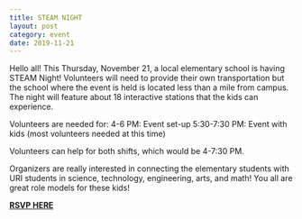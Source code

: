 ```yaml
---
title: STEAM NIGHT
layout: post
category: event
date: 2019-11-21
---
```

Hello all! This Thursday, November 21, a local elementary school is having STEAM Night! Volunteers will need to provide their own
transportation but the school where the event is held is located less than a mile from campus. The night will feature
about 18 interactive stations that the kids can experience.

Volunteers are needed for:
4-6 PM: Event set-up
5:30-7:30 PM: Event with kids (most volunteers needed at this time)

Volunteers can help for both shifts, which would be 4-7:30 PM.

Organizers are really interested in connecting the elementary students with URI students in science, technology, engineering, arts, and math! 
You all are great role models for these kids!

[**RSVP HERE**](https://docs.google.com/forms/d/e/1FAIpQLSeuNS8B2wTNJXS0EcRkac8PvOGlzIG6qMrr3fUDnQ7Fg3pFBw/viewform)
